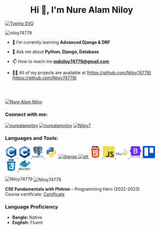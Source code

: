 <h1 align="center">Hi 👋, I'm Nure Alam Niloy</h1>

[![Typing SVG](https://readme-typing-svg.demolab.com?font=Fira+Code&weight=600&size=27&duration=3000&pause=100&color=4D38B1&center=true&vCenter=true&random=true&width=1000&lines=%F0%9F%94%A5+A+Passionate+Backend+Developer+%F0%9F%94%A5;%F0%9F%94%A5+A+Skilled+Django+Developer+%F0%9F%94%A5;%F0%9F%94%A5+Backend+Developer+%F0%9F%94%A5;%F0%9F%94%A5+Python+Developer+%F0%9F%94%A5;%F0%9F%94%A5+Data+Science+Enthusiast+%F0%9F%94%A5)](https://git.io/typing-svg)
  <br> 
<p align="left"> <img src="https://komarev.com/ghpvc/?username=niloy74779&label=Profile%20views&color=0e75b6&style=flat" alt="niloy74779" /> </p>

- 🌱 I’m currently learning **Advanced Django & DRF**

- 💬 Ask me about **Python, Django, Database**

- 📫 How to reach me **mdniloy74779@gmail.com**

- 👨‍💻 All of my projects are available at [https://github.com/Niloy74779](https://github.com/Niloy74779)

 <br>  <br>

<p align="left"> <a href="https://github.com/ryo-ma/github-profile-trophy"><img src="https://github-profile-trophy.vercel.app/?username=Niloy74779" alt="Nure Alam Niloy" /></a> </p>

<h3 align="left">Connect with me:</h3>
<p align="left">
<a href="https://linkedin.com/in/nurealamniloy" target="blank"><img align="center" src="https://raw.githubusercontent.com/rahuldkjain/github-profile-readme-generator/master/src/images/icons/Social/linked-in-alt.svg" alt="nurealamniloy" height="30" width="40" /></a>
<a href="https://fb.com/nurealamniloy" target="blank"><img align="center" src="https://raw.githubusercontent.com/rahuldkjain/github-profile-readme-generator/master/src/images/icons/Social/facebook.svg" alt="nurealamniloy" height="30" width="40" /></a>
<a href="https://codeforces.com/profile/Niloy7" target="blank"><img align="center" src="https://raw.githubusercontent.com/rahuldkjain/github-profile-readme-generator/master/src/images/icons/Social/codeforces.svg" alt="Niloy7" height="30" width="40" /></a>
</p>

<h3>Languages and Tools:</h3>
<p> 
  <a href="https://www.cprogramming.com/" target="_blank" rel="noreferrer"> <img src="https://raw.githubusercontent.com/devicons/devicon/master/icons/c/c-original.svg" alt="c" width="40" height="40"/> </a> 
  <a href="https://www.w3schools.com/cpp/" target="_blank" rel="noreferrer"> <img src="https://raw.githubusercontent.com/devicons/devicon/master/icons/cplusplus/cplusplus-original.svg" alt="cplusplus" width="40" height="40"/> </a> 
  <a href="https://www.postgresql.org" target="_blank" rel="noreferrer"> <img src="https://raw.githubusercontent.com/devicons/devicon/master/icons/postgresql/postgresql-original-wordmark.svg" alt="postgresql" width="40" height="40"/> </a> 
  <a href="https://www.python.org" target="_blank" rel="noreferrer"> <img src="https://raw.githubusercontent.com/devicons/devicon/master/icons/python/python-original.svg" alt="python" width="40" height="40"/> </a>
  <a href="https://www.djangoproject.com/" target="_blank" rel="noreferrer"> <img src="https://cdn.worldvectorlogo.com/logos/django.svg" alt="django" width="40" height="40"/> </a> 
  <a href="https://git-scm.com/" target="_blank" rel="noreferrer"> <img src="https://www.vectorlogo.zone/logos/git-scm/git-scm-icon.svg" alt="git" width="40" height="40"/> </a> 
  <a href="https://www.w3.org/html/" target="_blank" rel="noreferrer"> <img src="https://raw.githubusercontent.com/devicons/devicon/master/icons/html5/html5-original-wordmark.svg" alt="html5" width="40" height="40"/> </a> 
  <a href="https://developer.mozilla.org/en-US/docs/Web/JavaScript" target="_blank" rel="noreferrer"> <img src="https://raw.githubusercontent.com/devicons/devicon/master/icons/javascript/javascript-original.svg" alt="javascript" width="40" height="40"/> </a> 
  <a href="https://www.mysql.com/" target="_blank" rel="noreferrer"> <img src="https://raw.githubusercontent.com/devicons/devicon/master/icons/mysql/mysql-original-wordmark.svg" alt="mysql" width="40" height="40"/> </a> 
  <a href="https://getbootstrap.com" target="_blank" rel="noreferrer"> <img src="https://raw.githubusercontent.com/devicons/devicon/master/icons/bootstrap/bootstrap-plain-wordmark.svg" alt="bootstrap" width="40" height="40"/> </a> 
  <a href="https://trello.com/" target="_blank" rel="noreferrer"> <img src="https://raw.githubusercontent.com/devicons/devicon/master/icons/trello/trello-plain.svg" alt="trello" width="40" height="40"/> </a>
  <a href="https://www.w3schools.com/css/" target="_blank" rel="noreferrer"> <img src="https://raw.githubusercontent.com/devicons/devicon/master/icons/css3/css3-original-wordmark.svg" alt="css" width="40" height="40"/> </a>
  <a href="https://www.docker.com/" target="_blank" rel="noreferrer"> <img src="https://raw.githubusercontent.com/devicons/devicon/master/icons/docker/docker-original-wordmark.svg" alt="docker" width="40" height="40"/> </a>
</p>


<p><img align="left" src="https://github-readme-stats.vercel.app/api/top-langs?username=Niloy74779&show_icons=true&locale=en&layout=compact" alt="Niloy74779" /></p>

<p>&nbsp;<img align="center" src="https://github-readme-stats.vercel.app/api?username=Niloy74779&show_icons=true&locale=en" alt="Niloy74779" /></p>

**CSE Fundamentals with Phitron** – Programming Hero (2022-2023)  
Course certificate: [Certificate](https://shorturl.at/HDhmF)

### Language Proficiency
- **Bangla:** Native
- **English:** Fluent
